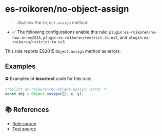 # es-roikoren/no-object-assign
> disallow the `Object.assign` method.

- ✅ The following configurations enable this rule: `plugin:es-roikoren/no-new-in-es2015`, `plugin:es-roikoren/restrict-to-es3`, and `plugin:es-roikoren/restrict-to-es5`

This rule reports ES2015 `Object.assign` method as errors.

## Examples

⛔ Examples of **incorrect** code for this rule:

```js
/*eslint es-roikoren/no-object-assign: error */
const obj = Object.assign({}, x, y);
```

## 📚 References

- [Rule source](https://github.com/roikoren755/eslint-plugin-es/blob/v2.0.7/src/rules/no-object-assign.ts)
- [Test source](https://github.com/roikoren755/eslint-plugin-es/blob/v2.0.7/tests/src/rules/no-object-assign.ts)
